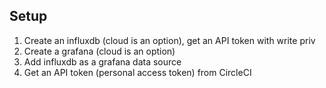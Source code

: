

## Setup

1. Create an influxdb (cloud is an option), get an API token with write priv
2. Create a grafana (cloud is an option)
3. Add influxdb as a grafana data source
4. Get an API token (personal access token) from CircleCI



